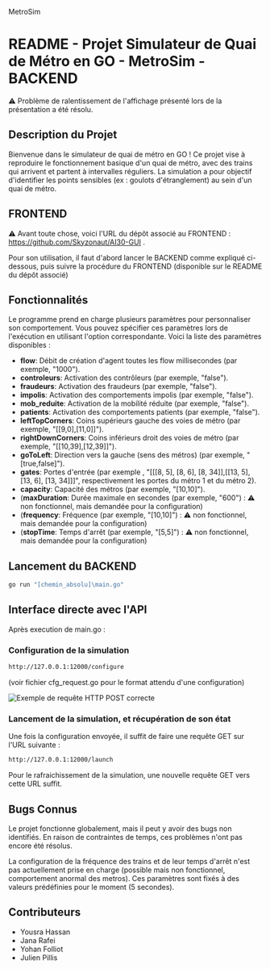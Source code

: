 MetroSim

# README - Projet Simulateur de Quai de Métro en GO - MetroSim - BACKEND

:warning: Problème de ralentissement de l'affichage présenté lors de la présentation a été résolu.


## Description du Projet

Bienvenue dans le simulateur de quai de métro en GO ! Ce projet vise à reproduire le fonctionnement basique d'un quai de métro, avec des trains qui arrivent et partent à intervalles réguliers. La simulation a pour objectif d'identifier les points sensibles (ex : goulots d'étranglement) au sein d'un quai de métro.

## FRONTEND

:warning: Avant toute chose, voici l'URL du dépôt associé au FRONTEND : https://github.com/Skyzonaut/AI30-GUI .

Pour son utilisation, il faut d'abord lancer le BACKEND comme expliqué ci-dessous, puis suivre la procédure du FRONTEND (disponible sur le README du dépôt associé)

## Fonctionnalités

Le programme prend en charge plusieurs paramètres pour personnaliser son comportement. Vous pouvez spécifier ces paramètres lors de l'exécution en utilisant l'option correspondante. Voici la liste des paramètres disponibles :


- **flow**: Débit de création d'agent toutes les flow millisecondes (par exemple, "1000").
- **controleurs**: Activation des contrôleurs (par exemple, "false").
- **fraudeurs**: Activation des fraudeurs (par exemple, "false").
- **impolis**: Activation des comportements impolis (par exemple, "false").
- **mob_reduite**: Activation de la mobilité réduite (par exemple, "false").
- **patients**: Activation des comportements patients (par exemple, "false").
- **leftTopCorners**: Coins supérieurs gauche des voies de métro (par exemple, "[[9,0],[11,0]]").
- **rightDownCorners**: Coins inférieurs droit des voies de métro (par exemple, "[[10,39],[12,39]]").
- **goToLeft**: Direction vers la gauche  (sens des métros) (par exemple, "[true,false]").
- **gates**: Portes d'entrée (par exemple , "[[[8, 5], [8, 6], [8, 34]],[[13, 5], [13, 6], [13, 34]]]", respectivement les portes du métro 1 et du métro 2).
- **capacity**: Capacité des métros (par exemple, "[10,10]").
- (**maxDuration**: Durée maximale en secondes (par exemple, "600") :  :warning: non fonctionnel, mais demandée pour la configuration)
- (**frequency**: Fréquence (par exemple, "[10,10]") : :warning: non fonctionnel, mais demandée pour la configuration)
- (**stopTime**: Temps d'arrêt (par exemple, "[5,5]") : :warning: non fonctionnel, mais demandée pour la configuration)


## Lancement du BACKEND

```bash 
go run "[chemin_absolu]\main.go"
```

## Interface directe avec l'API

Après execution de main.go :

### Configuration de la simulation

```bash 
http://127.0.0.1:12000/configure
```

(voir fichier cfg_request.go pour le format attendu d'une configuration)


![Exemple de requête HTTP POST correcte](https://gitlab.utc.fr/pillisju/metrosim/-/blob/main/request_image.png)

### Lancement de la simulation, et récupération de son état

Une fois la configuration envoyée, il suffit de faire une requête GET sur l'URL suivante :

```bash 
http://127.0.0.1:12000/launch
```

Pour le rafraichissement de la simulation, une nouvelle requête GET vers cette URL suffit.

## Bugs Connus

Le projet fonctionne globalement, mais il peut y avoir des bugs non identifiés. En raison de contraintes de temps, ces problèmes n'ont pas encore été résolus. 

La configuration de la fréquence des trains et de leur temps d'arrêt n'est pas actuellement prise en charge (possible mais non fonctionnel, comportement anormal des metros). Ces paramètres sont fixés à des valeurs prédéfinies pour le moment (5 secondes).


## Contributeurs

- Yousra Hassan
- Jana Rafei 
- Yohan Folliot
- Julien Pillis

